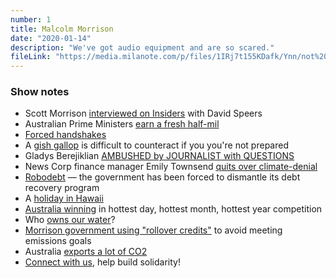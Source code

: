 ```yaml
---
number: 1
title: Malcolm Morrison
date: "2020-01-14"
description: "We've got audio equipment and are so scared."
fileLink: "https://media.milanote.com/p/files/1IRj7t155KDafk/Ynn/not%20good%20enough%20001_cut.mp3"
---
```


### Show notes

- Scott Morrison [interviewed on Insiders](https://www.abc.net.au/news/2020-01-12/scott-morrison-fires-interview-with-david-speers-key-moments/11860990) with David Speers
- Australian Prime Ministers [earn a fresh half-mil](https://www.news.com.au/finance/money/top-10-world-leader-salaries-revealed/news-story/652f2d979fa2a33fcec57313f798c835)
- [Forced handshakes](https://www.youtube.com/watch?v=kePvZkV-Zcs)
- A [gish gallop](https://twitter.com/mcccclean/status/1216282948795650048) is difficult to counteract if you you're not prepared
- Gladys Berejiklian [AMBUSHED by JOURNALIST with QUESTIONS](https://www.news.com.au/national/nsw-act/reporter-ambushes-gladys-berejiklian-at-press-conference-over-stripsearches-of-minors/news-story/2c7c4a6e866821320a2a04d9334009cf)
- News Corp finance manager Emily Townsend [quits over climate-denial](https://www.independent.co.uk/news/world/australasia/australia-wildfires-news-corp-murdoch-michael-miller-staff-email-emily-townsend-a9278016.html)
- [Robodebt](https://www.theguardian.com/australia-news/2019/nov/28/robodebt-the-federal-court-ruling-and-what-it-means-for-targeted-welfare-recipients) — the government has been forced to dismantle its debt recovery program
- A [holiday in Hawaii](https://www.pedestrian.tv/news/scott-morrison-hawaii/)
- [Australia winning](https://www.theguardian.com/australia-news/2019/dec/19/419c-australia-records-hottest-ever-day-one-day-after-previous-record) in hottest day, hottest month, hottest year competition
- Who [owns our water](https://www.abc.net.au/news/rural/2019-03-25/foreign-owned-water-entitlement-register-reveals-key-countries/10923384)?
- [Morrison government using "rollover credits"](https://www.theguardian.com/environment/2018/dec/12/australia-likely-to-use-controversial-kyoto-loophole-to-meet-paris-agreement) to avoid meeting emissions goals
- Australia [exports a lot of CO2](https://www.abc.net.au/news/science/2019-08-19/australia-co2-exports-third-highest-worldwide/11420654)
- [Connect with us](https://twitter.com/notgoodpod), help build solidarity!
